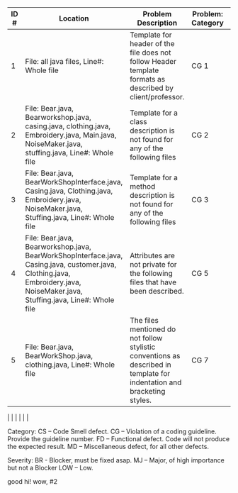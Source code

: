 | ID #  | Location  | Problem Description   | Problem: Category | Problem: Severity  |
|---|---|---|---|--|
| 1 | File: all java files, Line#: Whole file |Template for header of the file does not follow Header template formats as described by client/professor. | CG 1  | Low |
| 2 | File: Bear.java, Bearworkshop.java, casing.java, clothing.java, Embroidery.java, Main.java, NoiseMaker.java, stuffing.java, Line#: Whole file |Template for a class description is not found for any of the following files | CG 2 | Low |
| 3 | File: Bear.java, BearWorkShopInterface.java, Casing.java, Clothing.java, Embroidery.java, NoiseMaker.java, Stuffing.java, Line#: Whole file |Template for a method description is not found for any of the following files |CG 3 | Low |
| 4 | File: Bear.java, Bearworkshop.java, BearWorkShopInterface.java, Casing.java, customer.java, Clothing.java, Embroidery.java, NoiseMaker.java, Stuffing.java, Line#: Whole file |Attributes are not private for the following files that have been described. |CG 5 | MJ |
| 5 |File: Bear.java, BearWorkShop.java, clothing.java,  Line#: Whole file|The files mentioned do not follow stylistic conventions as described in template for indentation and bracketing styles. |CG 7 | Low |


|   |   |   |   |  |

Category:	CS – Code Smell defect. CG – Violation of a coding guideline. Provide the guideline number. FD – Functional defect. Code will not produce the expected result. MD – Miscellaneous defect, for all other defects.

Severity: BR - Blocker, must be fixed asap. MJ – Major, of high importance but not a Blocker LOW – Low.

good hi! wow, #2
